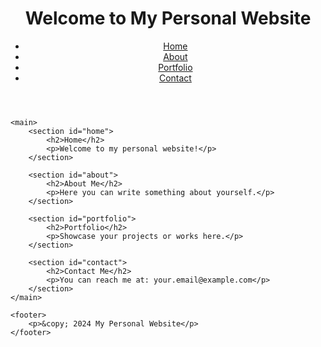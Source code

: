 <!DOCTYPE html>
<html lang="en">
<head>
    <meta charset="UTF-8">
    <meta name="viewport" content="width=device-width, initial-scale=1.0">
    <title>My Personal Website</title>
    <link rel="stylesheet" href="styles.css">
</head>
<body>
    <header>
        <h1>Welcome to My Personal Website</h1>
        <nav>
            <ul>
                <li><a href="#home">Home</a></li>
                <li><a href="#about">About</a></li>
                <li><a href="#portfolio">Portfolio</a></li>
                <li><a href="#contact">Contact</a></li>
            </ul>
        </nav>
    </header>

    <main>
        <section id="home">
            <h2>Home</h2>
            <p>Welcome to my personal website!</p>
        </section>

        <section id="about">
            <h2>About Me</h2>
            <p>Here you can write something about yourself.</p>
        </section>

        <section id="portfolio">
            <h2>Portfolio</h2>
            <p>Showcase your projects or works here.</p>
        </section>

        <section id="contact">
            <h2>Contact Me</h2>
            <p>You can reach me at: your.email@example.com</p>
        </section>
    </main>

    <footer>
        <p>&copy; 2024 My Personal Website</p>
    </footer>
</body>
</html>
